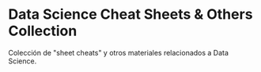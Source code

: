 # Data Science Cheat Sheets & Others Collection

Colección de "sheet cheats" y otros materiales relacionados a Data Science.
